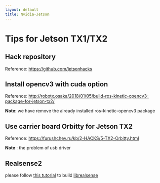 ```yaml
---
layout: default
title: Nvidia-Jetson
---
```


# Tips for Jetson TX1/TX2

## Hack repository
Reference: https://github.com/jetsonhacks

## Install opencv3 with cuda option 

Reference: http://robotx.osaka/2018/01/05/build-ros-kinetic-opencv3-package-for-jetson-tx2/

**Note**: we have remove the already installed ros-kinetic-opencv3 package

## Use carrier board Orbitty for Jetson TX2

Reference: https://furushchev.ru/kb/2-HACKS/5-TX2-Orbitty.html

**Note** : the problem of usb driver 

## Realsense2
 please follow [this tutorial](https://github.com/atinfinity/lab/wiki/librealsense-sdk-install-jetsontx2) to build [librealsense](https://github.com/IntelRealSense/librealsense)

